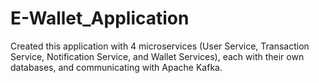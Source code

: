 # E-Wallet_Application
Created this application with 4 microservices (User Service, Transaction Service, Notification Service, and Wallet Services), each with their own databases, and communicating with Apache Kafka.
